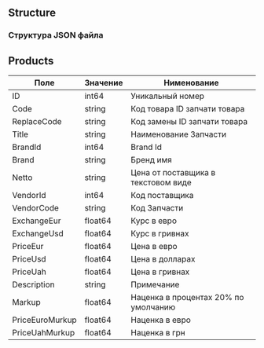 ## Structure

### Структура JSON файла


## Products
|Поле     | Значение|Нименование|
|---------|---------|-----------|
|ID|              int64  | Уникальный номер
|Code|            string | Код товара ID запчати товара
|ReplaceCode|     string | Код замены ID запчати товара
|Title|           string | Наименование Запчасти
|BrandId|         int64  | Brand Id
|Brand|           string | Бренд имя
|Netto|           string | Цена от поставщика в текстовом виде
|VendorId|        int64  | Код поставщика
|VendorCode|      string | Код Запчасти
|ExchangeEur|     float64| Курс в евро
|ExchangeUsd|     float64| Курс в гривнах
|PriceEur|        float64| Цена в евро
|PriceUsd|        float64| Цена в долларах
|PriceUah|        float64| Цена в гривнах
|Description|     string | Примечание
|Markup|          float64| Наценка в процентах 20% по умолчанию
|PriceEuroMurkup| float64|Наценка в евро
|PriceUahMurkup|  float64|Наценка в грн

